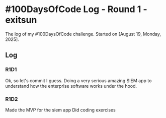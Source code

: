 # #100DaysOfCode Log - Round 1 - exitsun

The log of my #100DaysOfCode challenge. Started on [August 19, Monday, 2025].

## Log

### R1D1

Ok, so let's commit I guess. Doing a very serious amazing SIEM app to understand how the enterprise software works under the hood.

### R1D2

Made the MVP for the siem app
Did coding exercises
